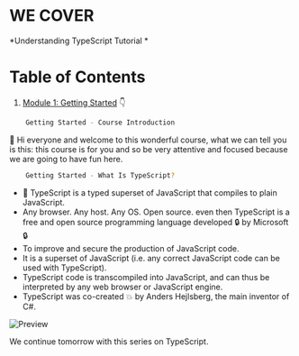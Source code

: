 # WE COVER

*Understanding TypeScript Tutorial *

# Table of Contents


1. [Module 1: Getting Started]() 👇

	 
 ```bash
	 Getting Started - Course Introduction
```


👋  Hi everyone and welcome to this wonderful course, what we can tell you is this: this course is for you and so be very attentive and focused because we are going to have fun here.

 ```bash
	 Getting Started - What Is TypeScript?
```

 - 🤤 TypeScript is a typed superset of JavaScript that compiles to plain JavaScript. 
- Any browser. Any host. Any OS. Open source. even then TypeScript is a free and open source programming language developed 🔒 by Microsoft 🔒 
- To improve and secure the production of JavaScript code. 
- It is a superset of JavaScript (i.e. any correct JavaScript code can be used with TypeScript). 
- TypeScript code is transcompiled into JavaScript, and can thus be interpreted by any web browser or JavaScript engine. 
- TypeScript was co-created 💥 by Anders Hejlsberg, the main inventor of C#.

![Preview](https://github.com/patbi/Understand_TypeScript-/blob/master/Getting_Started/What_Is_TypeScript.JPG)

We continue tomorrow with this series on TypeScript.
